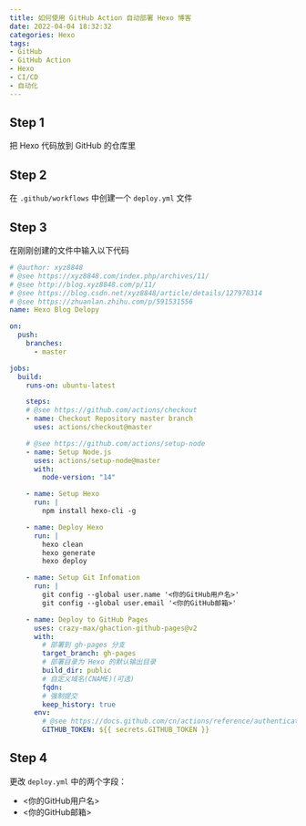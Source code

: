 ```yaml
---
title: 如何使用 GitHub Action 自动部署 Hexo 博客
date: 2022-04-04 18:32:32
categories: Hexo
tags:
- GitHub
- GitHub Action
- Hexo
- CI/CD
- 自动化
---
```


## Step 1
把 Hexo 代码放到 GitHub 的仓库里

## Step 2
在 `.github/workflows` 中创建一个 `deploy.yml` 文件

## Step 3
在刚刚创建的文件中输入以下代码
``` yml
# @author: xyz8848
# @see https://xyz8848.com/index.php/archives/11/
# @see http://blog.xyz8848.com/p/11/
# @see https://blog.csdn.net/xyz8848/article/details/127978314
# @see https://zhuanlan.zhihu.com/p/591531556
name: Hexo Blog Delopy

on:
  push:
    branches:
      - master

jobs:
  build:
    runs-on: ubuntu-latest 

    steps:
    # @see https://github.com/actions/checkout
    - name: Checkout Repository master branch
      uses: actions/checkout@master

    # @see https://github.com/actions/setup-node
    - name: Setup Node.js
      uses: actions/setup-node@master
      with:
        node-version: "14"

    - name: Setup Hexo
      run: |
        npm install hexo-cli -g

    - name: Deploy Hexo
      run: |
        hexo clean
        hexo generate
        hexo deploy

    - name: Setup Git Infomation
      run: |
        git config --global user.name '<你的GitHub用户名>'
        git config --global user.email '<你的GitHub邮箱>'

    - name: Deploy to GitHub Pages
      uses: crazy-max/ghaction-github-pages@v2
      with:
        # 部署到 gh-pages 分支
        target_branch: gh-pages
        # 部署目录为 Hexo 的默认输出目录
        build_dir: public
        # 自定义域名(CNAME)(可选)
        fqdn: 
        # 强制提交
        keep_history: true
      env:
        # @see https://docs.github.com/cn/actions/reference/authentication-in-a-workflow#about-the-github_token-secret
        GITHUB_TOKEN: ${{ secrets.GITHUB_TOKEN }}
```

## Step 4
更改 `deploy.yml` 中的两个字段：
- <你的GitHub用户名>
- <你的GitHub邮箱>

<script src="https://giscus.app/client.js"
        data-repo="XyzComments/blog.xyz8848.com"
        data-repo-id="R_kgDOHq8Hag"
        data-category="Comments"
        data-category-id="DIC_kwDOHq8Has4CQRHf"
        data-mapping="pathname"
        data-reactions-enabled="1"
        data-emit-metadata="0"
        data-input-position="top"
        data-theme="light"
        data-lang="zh-CN"
        crossorigin="anonymous"
        async>
</script>
